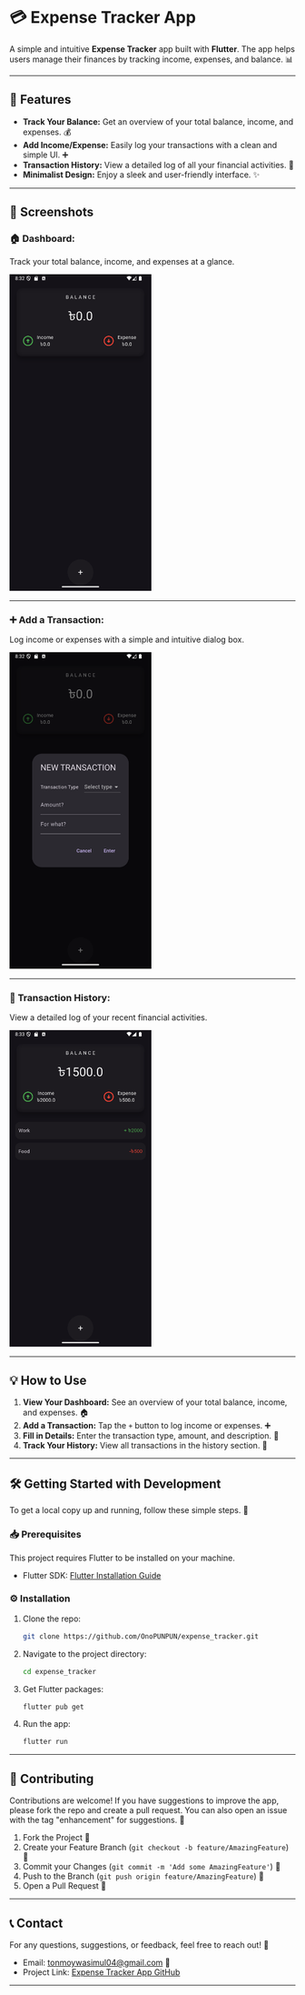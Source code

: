 # 💳 Expense Tracker App

A simple and intuitive **Expense Tracker** app built with **Flutter**. The app helps users manage their finances by tracking income, expenses, and balance. 📊

---

## 🚀 Features

* **Track Your Balance:** Get an overview of your total balance, income, and expenses. 💰
* **Add Income/Expense:** Easily log your transactions with a clean and simple UI. ➕
* **Transaction History:** View a detailed log of all your financial activities. 📜
* **Minimalist Design:** Enjoy a sleek and user-friendly interface. ✨

---

## 📸 Screenshots

### 🏠 Dashboard:
Track your total balance, income, and expenses at a glance.

<p float="left">
  <img src="Screenshots/Screenshot_20250530_203205.png" width="250"/>
</p>

---

### ➕ Add a Transaction:
Log income or expenses with a simple and intuitive dialog box.

<p float="left">
  <img src="Screenshots/Screenshot_20250530_203219.png" width="250"/>
</p>

---

### 📜 Transaction History:
View a detailed log of your recent financial activities.

<p float="left">
  <img src="Screenshots/Screenshot_20250530_203304.png" width="250"/>
</p>

---

## 💡 How to Use

1. **View Your Dashboard:** See an overview of your total balance, income, and expenses. 🏠
2. **Add a Transaction:** Tap the `+` button to log income or expenses. ➕
3. **Fill in Details:** Enter the transaction type, amount, and description. 📝
4. **Track Your History:** View all transactions in the history section. 📜

---

## 🛠️ Getting Started with Development

To get a local copy up and running, follow these simple steps. 🔧

### 📥 Prerequisites

This project requires Flutter to be installed on your machine.

* Flutter SDK: [Flutter Installation Guide](https://flutter.dev/docs/get-started/install)

### ⚙️ Installation

1. Clone the repo:

    ```bash
    git clone https://github.com/OnoPUNPUN/expense_tracker.git
    ```

2. Navigate to the project directory:

    ```bash
    cd expense_tracker
    ```

3. Get Flutter packages:

    ```bash
    flutter pub get
    ```

4. Run the app:

    ```bash
    flutter run
    ```

---

## 🤝 Contributing

Contributions are welcome! If you have suggestions to improve the app, please fork the repo and create a pull request. You can also open an issue with the tag "enhancement" for suggestions. 🙌

1. Fork the Project 🍴
2. Create your Feature Branch (`git checkout -b feature/AmazingFeature`) 🌱
3. Commit your Changes (`git commit -m 'Add some AmazingFeature'`) 📝
4. Push to the Branch (`git push origin feature/AmazingFeature`) 🚀
5. Open a Pull Request 🔄

---

## 📞 Contact

For any questions, suggestions, or feedback, feel free to reach out! 💬

- Email: tonmoywasimul04@gmail.com 📧
- Project Link: [Expense Tracker App GitHub](https://github.com/OnoPUNPUN/expense_tracker.git)

--- 
